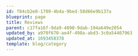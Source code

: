 ```yaml
---
id: f84cb2e0-1709-4b4a-9bed-58d66e9b137a
blueprint: page
title: Reviews
parent: c17fa16f-9da9-4890-9dab-194a649e2054
updated_by: a970f670-ae4f-498a-abd3-3c0a54407963
updated_at: 1693458378
template: blog/category
---
```

